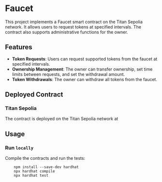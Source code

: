 # Faucet

This project implements a Faucet smart contract on the Titan Sepolia network.
It allows users to request tokens at specified intervals.
The contract also supports administrative functions for the owner.

## Features

- **Token Requests**: Users can request supported tokens from the faucet at specified intervals.
- **Ownership Management**: The owner can transfer ownership, set time limits between requests, and set the withdrawal amount.
- **Token Withdrawals**: The owner can withdraw all tokens from the faucet.

## Deployed Contract

### Titan Sepolia
The contract is deployed on the Titan Sepolia network at

## Usage

### Run `locally`

Compile the contracts and run the tests:
```shell
    npm install --save-dev hardhat
    npx hardhat compile
    npx hardhat test
```

